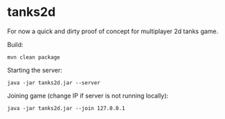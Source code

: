 # tanks2d
For now a quick and dirty proof of concept for multiplayer 2d tanks game.

Build:
```
mvn clean package
```

Starting the server:
```
java -jar tanks2d.jar --server
```

Joining game (change IP if server is not running locally):
```
java -jar tanks2d.jar --join 127.0.0.1
```